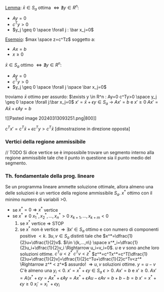 <u>Lemma</u>: $\bar x \in S_a$ ottima $\iff \nexists y \in R^n :$
- $Ay = 0$
- $c^Ty>0$
- $y_j \geq 0 \space \forall j : \bar x_j=0$

<u>Esempio</u>: $max \space z=c^Tz$
soggetto a: 
- $Ax=b$
- $x \geq 0$

$\bar x \in S_a$ ottimo $\iff \nexists y \in R^n :$
- $Ay=0$
- $c^Ty >0$
- $y_j \geq 0 \space \forall j \space \bar x_j=0$

troviamo $\bar x$ ottimo per assurdo:
$\exists y \in R^n : Ay=0 c^Ty>0 \space y_j \geq 0 \space \forall j:\bar x_j=0$
$x'=\bar x+\epsilon y \in S_a$ -> $Ax'=b$ e $x' \geq 0$
$Ax'=A\bar x + \epsilon Ay=b$

![[Pasted image 20240313093251.png|800]]

$c^T x'=c^T \bar x + \epsilon c^Ty > c^T \bar x$
[dimostrazione in direzione opposta]

### Vertici della regione ammissibile
// TODO
Si dice vertice se è impossibile trovare un segmento interno alla regione ammissibile tale che il punto in questione sia il punto medio del segmento.

### Th. fondamentale della prog. lineare
Se un programma lineare ammette soluzione ottimale, allora almeno una delle soluzioni è un vertice della regione ammissibile $S_a$.
$x^*$ ottimo con il minimo numero di variabili >0.
- se $x^*=0 \Rightarrow x^*$ vertice
- se $x^* \neq 0$  $x_1^*,x_2^*,...,x_n^* >0$ $x_{k+1},...,x_{k+m} <0$
	1. se $x^*$ vertice $\Rightarrow$ STOP
	2. se $x^*$ non è vertice $\Rightarrow \exists x' \in S_a$ ottimo e con numero di componenti positive $<k$.
		$\exists u,v \in S_a$ distinti tale che $x^*=\dfrac{1}{2}u+\dfrac{1}{2}v$.
		$i\in \{k,...,n\} \space x^*_i=\dfrac{1}{2}u_i+\dfrac{1}{2}v_i \Rightarrow u_i=v_i=0$.
		$u$ e $v$ sono anche loro soluzioni ottime.
		$c^Tu<z^*$
		$c^Tv<z^*$
		$z^*=c^Tx^*=c^T[\dfrac{1}{2}u+\dfrac{1}{2}v]=\dfrac{1}{2}c^Tu+\dfrac{1}{2}c^Tv<z^* \Rightarrow z^* < z^*$ assurdo!
		$\Rightarrow u, v$ soluzioni ottime.
		$y=u-v$
		C'è almeno una $y_i<0$.
		$x'=x^*+\epsilon y \in S_a$   $\epsilon >0$.
		$Ax'=b$ e $x' \geq 0$.
		$Ax'=A(x^*+\epsilon y=Ax^*+\epsilon Ay=Ax^*+\epsilon Au-\epsilon Av=b+b-b=b$
		$x'=x^*+\epsilon y \geq 0$
		$x_i'=x_i^*+\epsilon y_i$ 